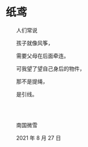 # 纸鸢

　　人们常说

　　孩子就像风筝，

　　需要父母在后面牵连。

　　可我望了望自己身后的物件，

　　那不是提绳，

　　是引线。

<br>

<br>

　　南国微雪

　　2021 年 8 月 27 日

